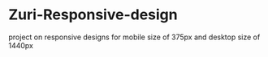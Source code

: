 # Zuri-Responsive-design
project on responsive designs for mobile size of 375px and desktop size of 1440px
